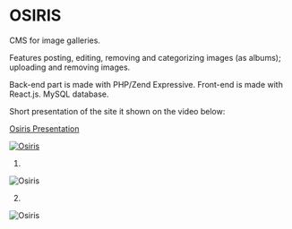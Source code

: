 # OSIRIS

CMS for image galleries. 

Features posting, editing, removing and categorizing images (as albums); uploading and removing images.

Back-end part is made with PHP/Zend Expressive. Front-end is made with React.js. MySQL database.

Short presentation of the site it shown on the video below:

[Osiris Presentation](https://youtu.be/njz9Wc3Eod4 "OSIRIS PRESENTATION")

[![Osiris](https://i.ytimg.com/vi/njz9Wc3Eod4/hqdefault.jpg)](https://youtu.be/njz9Wc3Eod4 "OSIRIS PRESENTATION")

1.

![Osiris](https://i.imgur.com/bnNVjqm.png)

2.

![Osiris](https://i.imgur.com/1QkfnVA.png)
